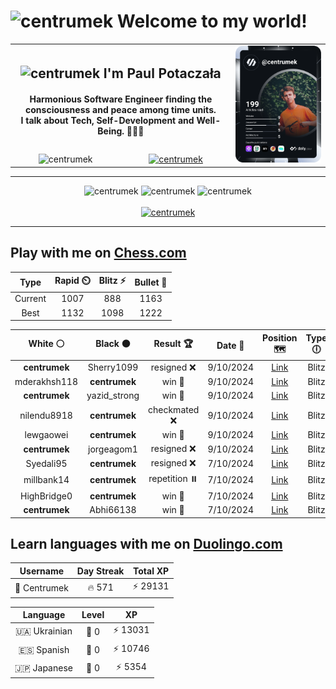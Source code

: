 <h1>
  <img
    src="https://emojis.slackmojis.com/emojis/images/1531849430/4246/blob-sunglasses.gif"
    width="30"
    alt="centrumek"
  />
  Welcome to my world!
</h1>

<table>
  <tbody>
    <tr>
      <td align="center" width="70%" colspan="2">
        <h2>
          <img
            src="https://raw.githubusercontent.com/MartinHeinz/MartinHeinz/master/wave.gif"
            width="30px"
            alt="centrumek"
          />
          I'm Paul Potaczała
        </h2>
        <h4>
          Harmonious Software Engineer finding the consciousness and peace among time units.
          <br/>
          I talk about Tech, Self-Development and Well-Being. 🌿🧘🚀
        </h4>
      </td>
      <td width="30%" rowspan="2">
        <a href="https://app.daily.dev/centrumek">
          <img
            src="./devcard.svg"
            alt="centrumek"
          />
        </a>
      </td>
    </tr>
    <tr align="center">
      <td>
        <img
          src="https://komarev.com/ghpvc/?username=centrumek&label=visitors&color=0e75b6&style=flat"
          alt="centrumek"
        >
      </td>
      <td>
        <a href="https://stackoverflow.com/users/14496012/centrumek">
          <img
            src="https://stackoverflow.com/users/flair/14496012.png?theme=dark"
            alt="centrumek"
          >
        </a>
      </td>
    </tr>
  </tbody>
</table>

---
<div align="center">
  <img 
    src="https://github-readme-stats.vercel.app/api?username=centrumek&show_icons=true&count_private=true&theme=dark&hide_border=true&hide=issues,contribs&bg_color=00000000"
    alt="centrumek"
  />
  <img
    src="https://github-readme-stats.vercel.app/api/top-langs/?username=centrumek&layout=compact&hide_border=true&theme=dark&bg_color=00000000&langs_count=6&exclude_repo=air-statistic-app"
    alt="centrumek"
  />
  <img 
    src="https://github-readme-streak-stats.herokuapp.com?user=centrumek&theme=dark&hide_border=true&background=FFFFFF00"
    alt="centrumek"
  />
  <br/>
  <br/>
  <a href="https://www.buymeacoffee.com/centrumek">
    <img
      src="https://cdn.buymeacoffee.com/buttons/v2/default-orange.png"
      height="50"
      width="210"
      alt="centrumek"
    />
  </a>
</div>

---

## Play with me on [Chess.com](https://www.chess.com/member/centrumek)

<div align="center">
<!--START_SECTION:chessStats-->
<!-- Automatically generated with https://github.com/Balastrong/chess-stats-action -->

| Type | Rapid ⏲️ | Blitz ⚡ | Bullet 🔫 |
|:---:|:---:|:---:|:---:|
| Current | 1007 | 888 | 1163 |
| Best | 1132 | 1098 | 1222 |

| White ⚪ | Black ⚫ | Result 🏆 | Date 📅 | Position 🗺️ | Type 🕕 |
|:---:|:---:|:---:|:---:|:---:|:---:|
| **centrumek** | Sherry1099 | resigned ❌ | 9/10/2024 | <a href="http://www.ee.unb.ca/cgi-bin/tervo/fen.pl?select=r3kb1r/p4ppp/2p2n2/8/8/1Pq5/P3KPPP/1RBR4 b kq -">Link</a> | Blitz |
| mderakhsh118 | **centrumek** | win 🥇 | 9/10/2024 | <a href="http://www.ee.unb.ca/cgi-bin/tervo/fen.pl?select=6n1/p2p4/1p3kP1/2p4b/4r2N/8/PP3K2/6R1 w - -">Link</a> | Blitz |
| **centrumek** | yazid_strong | win 🥇 | 9/10/2024 | <a href="http://www.ee.unb.ca/cgi-bin/tervo/fen.pl?select=2k4Q/1qr2p2/1p2b3/pB6/4P2p/5P2/5KPP/1R2R3 b - -">Link</a> | Blitz |
| nilendu8918 | **centrumek** | checkmated ❌ | 9/10/2024 | <a href="http://www.ee.unb.ca/cgi-bin/tervo/fen.pl?select=8/8/8/k1K5/8/8/8/R7 b - -">Link</a> | Blitz |
| lewgaowei | **centrumek** | win 🥇 | 9/10/2024 | <a href="http://www.ee.unb.ca/cgi-bin/tervo/fen.pl?select=5Q2/8/1p6/p1pBk3/2P5/6K1/8/8 w - -">Link</a> | Blitz |
| **centrumek** | jorgeagom1 | resigned ❌ | 9/10/2024 | <a href="http://www.ee.unb.ca/cgi-bin/tervo/fen.pl?select=r1b1kb1r/ppp2ppp/5n2/4p3/2Pn4/1P1PBP2/P2N2PP/3K1BNR w kq -">Link</a> | Blitz |
| Syedali95 | **centrumek** | resigned ❌ | 7/10/2024 | <a href="http://www.ee.unb.ca/cgi-bin/tervo/fen.pl?select=8/3Q2p1/5k1p/1B5P/P3r2R/2P5/5KP1/R7 b - -">Link</a> | Blitz |
| millbank14 | **centrumek** | repetition ⏸️ | 7/10/2024 | <a href="http://www.ee.unb.ca/cgi-bin/tervo/fen.pl?select=rn1qr1k1/pp6/2p4Q/3p1p2/4p1p1/2N3B1/PPP2PP1/R3R1K1 w - -">Link</a> | Blitz |
| HighBridge0 | **centrumek** | win 🥇 | 7/10/2024 | <a href="http://www.ee.unb.ca/cgi-bin/tervo/fen.pl?select=8/1B6/2p1r3/3pk3/PK6/1P6/8/8 w - -">Link</a> | Blitz |
| **centrumek** | Abhi66138 | win 🥇 | 7/10/2024 | <a href="http://www.ee.unb.ca/cgi-bin/tervo/fen.pl?select=8/8/2p1p3/R1P1kp1b/P1B5/4P3/1PK5/3r4 b - -">Link</a> | Blitz |

<!--END_SECTION:chessStats-->
</div>

## Learn languages with me on [Duolingo.com](https://www.duolingo.com/profile/Centrumek)

<div align="center">
<!--START_SECTION:duolingoStats-->
<!-- Automatically generated with https://github.com/centrumek/duolingo-readme-stats-->

| Username | Day Streak | Total XP |
|:---:|:---:|:---:|
| 👤 Centrumek | 🔥 571 | ⚡ 29131 |

| Language | Level | XP |
|:---:|:---:|:---:|
| 🇺🇦 Ukrainian | 👑 0 | ⚡ 13031 |
| 🇪🇸 Spanish | 👑 0 | ⚡ 10746 |
| 🇯🇵 Japanese | 👑 0 | ⚡ 5354 |

<!--END_SECTION:duolingoStats-->
</div>
<!--
**centrumek/centrumek** is a ✨ _special_ ✨ repository because its `README.md` (this file) appears on your GitHub profile.

Here are some ideas to get you started:

- 🔭 I’m currently working on ...
- 🌱 I’m currently learning ...
- 👯 I’m looking to collaborate on ...
- 🤔 I’m looking for help with ...
- 💬 Ask me about ...
- 📫 How to reach me: ...
- 😄 Pronouns: ...
- ⚡ Fun fact: ...
-->
